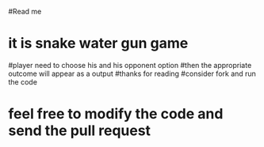 #Read me
# it is snake water gun game 
#player need to choose his and his opponent option
#then the appropriate outcome will appear as a output
#thanks for reading
#consider fork and run the code
# feel free to modify the code and send the pull request
